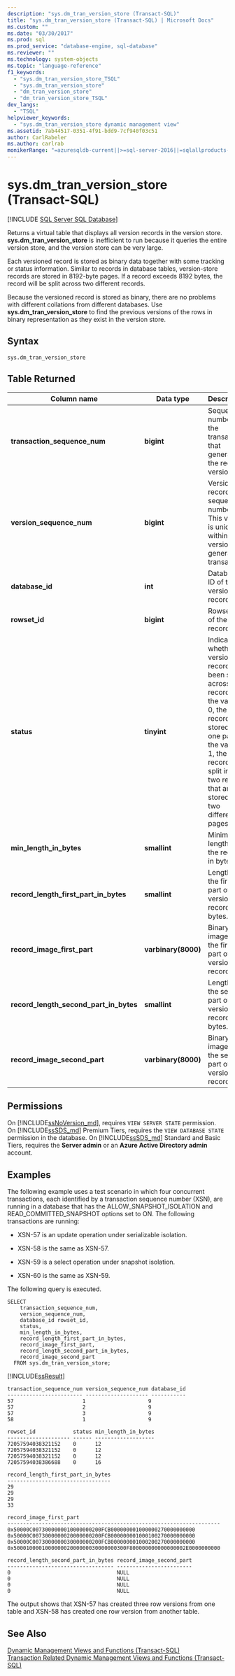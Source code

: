 ```yaml
---
description: "sys.dm_tran_version_store (Transact-SQL)"
title: "sys.dm_tran_version_store (Transact-SQL) | Microsoft Docs"
ms.custom: ""
ms.date: "03/30/2017"
ms.prod: sql
ms.prod_service: "database-engine, sql-database"
ms.reviewer: ""
ms.technology: system-objects
ms.topic: "language-reference"
f1_keywords: 
  - "sys.dm_tran_version_store_TSQL"
  - "sys.dm_tran_version_store"
  - "dm_tran_version_store"
  - "dm_tran_version_store_TSQL"
dev_langs: 
  - "TSQL"
helpviewer_keywords: 
  - "sys.dm_tran_version_store dynamic management view"
ms.assetid: 7ab44517-0351-4f91-bdd9-7cf940f03c51
author: CarlRabeler
ms.author: carlrab
monikerRange: "=azuresqldb-current||>=sql-server-2016||=sqlallproducts-allversions||>=sql-server-linux-2017||=azuresqldb-mi-current"
---
```

# sys.dm_tran_version_store (Transact-SQL)
[!INCLUDE [SQL Server SQL Database](../../includes/applies-to-version/sql-asdb.md)]

  Returns a virtual table that displays all version records in the version store. **sys.dm_tran_version_store** is inefficient to run because it queries the entire version store, and the version store can be very large.  
  
 Each versioned record is stored as binary data together with some tracking or status information. Similar to records in database tables, version-store records are stored in 8192-byte pages. If a record exceeds 8192 bytes, the record will be split across two different records.  
  
 Because the versioned record is stored as binary, there are no problems with different collations from different databases. Use **sys.dm_tran_version_store** to find the previous versions of the rows in binary representation as they exist in the version store.  
  
  
## Syntax  
  
```  
sys.dm_tran_version_store  
```  
  
## Table Returned  
  
|Column name|Data type|Description|  
|-----------------|---------------|-----------------|  
|**transaction_sequence_num**|**bigint**|Sequence number of the transaction that generates the record version.|  
|**version_sequence_num**|**bigint**|Version record sequence number. This value is unique within the version-generating transaction.|  
|**database_id**|**int**|Database ID of the versioned record.|  
|**rowset_id**|**bigint**|Rowset ID of the record.|  
|**status**|**tinyint**|Indicates whether a versioned record has been split across two records. If the value is 0, the record is stored in one page. If the value is 1, the record is split into two records that are stored on two different pages.|  
|**min_length_in_bytes**|**smallint**|Minimum length of the record in bytes.|  
|**record_length_first_part_in_bytes**|**smallint**|Length of the first part of the versioned record in bytes.|  
|**record_image_first_part**|**varbinary(8000)**|Binary image of the first part of version record.|  
|**record_length_second_part_in_bytes**|**smallint**|Length of the second part of version record in bytes.|  
|**record_image_second_part**|**varbinary(8000)**|Binary image of the second part of the version record.|  
  
## Permissions

On [!INCLUDE[ssNoVersion_md](../../includes/ssnoversion-md.md)], requires `VIEW SERVER STATE` permission.   
On [!INCLUDE[ssSDS_md](../../includes/sssds-md.md)] Premium Tiers, requires the `VIEW DATABASE STATE` permission in the database. On [!INCLUDE[ssSDS_md](../../includes/sssds-md.md)] Standard and Basic Tiers, requires the  **Server admin** or an **Azure Active Directory admin** account.   
  
## Examples  
 The following example uses a test scenario in which four concurrent transactions, each identified by a transaction sequence number (XSN), are running in a database that has the ALLOW_SNAPSHOT_ISOLATION and READ_COMMITTED_SNAPSHOT options set to ON. The following transactions are running:  
  
-   XSN-57 is an update operation under serializable isolation.  
  
-   XSN-58 is the same as XSN-57.  
  
-   XSN-59 is a select operation under snapshot isolation.  
  
-   XSN-60 is the same as XSN-59.  
  
 The following query is executed.  
  
```  
SELECT  
    transaction_sequence_num,  
    version_sequence_num,  
    database_id rowset_id,  
    status,  
    min_length_in_bytes,  
    record_length_first_part_in_bytes,  
    record_image_first_part,  
    record_length_second_part_in_bytes,  
    record_image_second_part  
  FROM sys.dm_tran_version_store;  
```  
  
 [!INCLUDE[ssResult](../../includes/ssresult-md.md)]  
  
```  
transaction_sequence_num version_sequence_num database_id  
------------------------ -------------------- -----------  
57                      1                    9             
57                      2                    9             
57                      3                    9             
58                      1                    9             
  
rowset_id            status min_length_in_bytes  
-------------------- ------ -------------------  
72057594038321152    0      12                   
72057594038321152    0      12                   
72057594038321152    0      12                   
72057594038386688    0      16                   
  
record_length_first_part_in_bytes  
---------------------------------  
29                                 
29                                 
29                                 
33                                 
  
record_image_first_part                                               
--------------------------------------------------------------------  
0x50000C0073000000010000000200FCB000000001000000270000000000          
0x50000C0073000000020000000200FCB000000001000100270000000000          
0x50000C0073000000030000000200FCB000000001000200270000000000          
0x500010000100000002000000030000000300F800000000000000002E0000000000  
  
record_length_second_part_in_bytes record_image_second_part  
---------------------------------- ------------------------  
0                                  NULL  
0                                  NULL  
0                                  NULL  
0                                  NULL  
```  
  
 The output shows that XSN-57 has created three row versions from one table and XSN-58 has created one row version from another table.  
  
## See Also  
 [Dynamic Management Views and Functions &#40;Transact-SQL&#41;](~/relational-databases/system-dynamic-management-views/system-dynamic-management-views.md)   
 [Transaction Related Dynamic Management Views and Functions &#40;Transact-SQL&#41;](../../relational-databases/system-dynamic-management-views/transaction-related-dynamic-management-views-and-functions-transact-sql.md)  
  
  
